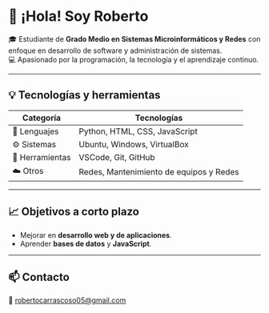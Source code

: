 # 👋 ¡Hola! Soy Roberto

🎓 Estudiante de **Grado Medio en Sistemas Microinformáticos y Redes** con enfoque en desarrollo de software y administración de sistemas.  
💻 Apasionado por la programación, la tecnología y el aprendizaje continuo.

---

## 💡 Tecnologías y herramientas

| Categoría | Tecnologías |
|------------|--------------|
| 💬 Lenguajes | Python, HTML, CSS, JavaScript |
| ⚙️ Sistemas | Ubuntu, Windows, VirtualBox |
| 🧰 Herramientas | VSCode, Git, GitHub |
| ☁️ Otros | Redes, Mantenimiento de equipos y Redes |

---

## 📈 Objetivos a corto plazo

- Mejorar en **desarrollo web y de aplicaciones**.  
- Aprender **bases de datos** y **JavaScript**.  

---

## 📫 Contacto

📧 robertocarrascoso05@gmail.com